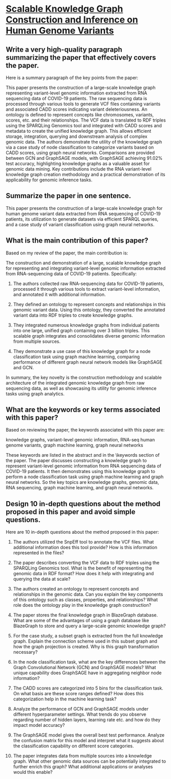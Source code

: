 # [Scalable Knowledge Graph Construction and Inference on Human Genome   Variants](https://arxiv.org/abs/2312.04423)

## Write a very high-quality paragraph summarizing the paper that effectively covers the paper.

 Here is a summary paragraph of the key points from the paper:

This paper presents the construction of a large-scale knowledge graph representing variant-level genomic information extracted from RNA sequencing data of COVID-19 patients. The raw sequencing data is processed through various tools to generate VCF files containing variants and associated CADD scores indicating variant deleteriousness. An ontology is defined to represent concepts like chromosomes, variants, scores, etc. and their relationships. The VCF data is translated to RDF triples using the SPARQLing Genomics tool and integrated with CADD scores and metadata to create the unified knowledge graph. This allows efficient storage, integration, querying and downstream analysis of complex genomic data. The authors demonstrate the utility of the knowledge graph via a case study of node classification to categorize variants based on CADD scores, using graph neural networks. Comparisons are provided between GCN and GraphSAGE models, with GraphSAGE achieving 91.02% test accuracy, highlighting knowledge graphs as a valuable asset for genomic data mining. Key contributions include the RNA variant-level knowledge graph creation methodology and a practical demonstration of its applicability for genomic inference tasks.


## Summarize the paper in one sentence.

 This paper presents the construction of a large-scale knowledge graph for human genome variant data extracted from RNA sequencing of COVID-19 patients, its utilization to generate datasets via efficient SPARQL queries, and a case study of variant classification using graph neural networks.


## What is the main contribution of this paper?

 Based on my review of the paper, the main contribution is:

The construction and demonstration of a large, scalable knowledge graph for representing and integrating variant-level genomic information extracted from RNA-sequencing data of COVID-19 patients. Specifically:

1) The authors collected raw RNA-sequencing data for COVID-19 patients, processed it through various tools to extract variant-level information, and annotated it with additional information. 

2) They defined an ontology to represent concepts and relationships in this genomic variant data. Using this ontology, they converted the annotated variant data into RDF triples to create knowledge graphs.

3) They integrated numerous knowledge graphs from individual patients into one large, unified graph containing over 3 billion triples. This scalable graph integrates and consolidates diverse genomic information from multiple sources.

4) They demonstrate a use case of this knowledge graph for a node classification task using graph machine learning, comparing performance of different graph neural network models like GraphSAGE and GCN.

In summary, the key novelty is the construction methodology and scalable architecture of the integrated genomic knowledge graph from raw sequencing data, as well as showcasing its utility for genomic inference tasks using graph analytics.


## What are the keywords or key terms associated with this paper?

 Based on reviewing the paper, the keywords associated with this paper are:

knowledge graphs, variant-level genomic information, RNA-seq human genome variants, graph machine learning, graph neural networks

These keywords are listed in the abstract and in the \keywords section of the paper. The paper discusses constructing a knowledge graph to represent variant-level genomic information from RNA sequencing data of COVID-19 patients. It then demonstrates using this knowledge graph to perform a node classification task using graph machine learning and graph neural networks. So the key topics are knowledge graphs, genomic data, RNA sequencing, graph machine learning, and graph neural networks.


## Design 10 in-depth questions about the method proposed in this paper and avoid simple questions.

 Here are 10 in-depth questions about the method proposed in this paper:

1. The authors utilized the SnpEff tool to annotate the VCF files. What additional information does this tool provide? How is this information represented in the files?

2. The paper describes converting the VCF data to RDF triples using the SPARQLing Genomics tool. What is the benefit of representing the genomic data in RDF format? How does it help with integrating and querying the data at scale?

3. The authors created an ontology to represent concepts and relationships in the genomic data. Can you explain the key components of this ontology such as classes, properties, and relationships? What role does the ontology play in the knowledge graph construction?

4. The paper stores the final knowledge graph in BlazeGraph database. What are some of the advantages of using a graph database like BlazeGraph to store and query a large-scale genomic knowledge graph?

5. For the case study, a subset graph is extracted from the full knowledge graph. Explain the connection scheme used in this subset graph and how the graph projection is created. Why is this graph transformation necessary?

6. In the node classification task, what are the key differences between the Graph Convolutional Network (GCN) and GraphSAGE models? What unique capability does GraphSAGE have in aggregating neighbor node information?

7. The CADD scores are categorized into 5 bins for the classification task. On what basis are these score ranges defined? How does this categorization help in the machine learning task? 

8. Analyze the performance of GCN and GraphSAGE models under different hyperparameter settings. What trends do you observe regarding number of hidden layers, learning rate etc. and how do they impact model accuracy?

9. The GraphSAGE model gives the overall best test performance. Analyze the confusion matrix for this model and interpret what it suggests about the classification capability on different score categories.

10. The paper integrates data from multiple sources into a knowledge graph. What other genomic data sources can be potentially integrated to further enrich this graph? What additional applications or analyses would this enable?
